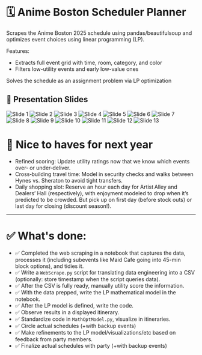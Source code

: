 # 🗓 Anime Boston Scheduler Planner
Scrapes the Anime Boston 2025 schedule using pandas/beautifulsoup and optimizes event choices using linear programming (LP).

Features:
- Extracts full event grid with time, room, category, and color
- Filters low-utility events and early low-value ones

Solves the schedule as an assignment problem via LP optimization

## 📸 Presentation Slides

![Slide 1](AnimeBostonPost/Slide1.PNG)
![Slide 2](AnimeBostonPost/Slide2.PNG)
![Slide 3](AnimeBostonPost/Slide3.PNG)
![Slide 4](AnimeBostonPost/Slide4.PNG)
![Slide 5](AnimeBostonPost/Slide5.PNG)
![Slide 6](AnimeBostonPost/Slide6.PNG)
![Slide 7](AnimeBostonPost/Slide7.PNG)
![Slide 8](AnimeBostonPost/Slide8.PNG)
![Slide 9](AnimeBostonPost/Slide9.PNG)
![Slide 10](AnimeBostonPost/Slide10.PNG)
![Slide 11](AnimeBostonPost/Slide11.PNG)
![Slide 12](AnimeBostonPost/Slide12.PNG)
![Slide 13](AnimeBostonPost/Slide13.PNG)

# 🔁 Nice to haves for next year
- Refined scoring: Update utility ratings now that we know which events over‑ or under‑deliver.
- Cross‑building travel time: Model in security checks and walks between Hynes vs. Sheraton to avoid tight transfers.
- Daily shopping slot: Reserve an hour each day for Artist Alley and Dealers’ Hall (respectively), with enjoyment modeled to drop when it’s predicted to be crowded. But pick up on first day (before stock outs) or last day for closing (discount season!).

----
# ✅ What's done:
- ✅ Completed the web scraping in a notebook that captures the data, processes it (including subevents like Maid Cafe going into 45-min block options), and tidies it.
- ✅ Write a `WebScrape.py` script for translating data engineering into a CSV (optionally: store timestamp when the script queries data).
- ✅ After the CSV is fully ready, manually utility score the information.
- ✅ With the data prepped, write the LP mathematical model in the notebook.
- ✅ After the LP model is defined, write the code.
- ✅ Observe results in a displayed itinerary.
- ✅ Standardize code in `MathOptModel.py`, visualize in itineraries.
- ✅ Circle actual schedules (+with backup events)
- ✅ Make refinements to the LP model/visualizations/etc based on feedback from party members.
- ✅ Finalize actual schedules with party (+with backup events)
